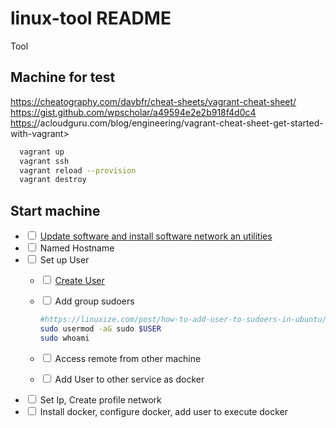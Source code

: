 # linux-tool README

Tool

## Machine for test

<https://cheatography.com/davbfr/cheat-sheets/vagrant-cheat-sheet/>
<https://gist.github.com/wpscholar/a49594e2e2b918f4d0c4>
<https:/>/acloudguru.com/blog/engineering/vagrant-cheat-sheet-get-started-with-vagrant>

```sh
  vagrant up
  vagrant ssh
  vagrant reload --prov­ision
  vagrant destroy
```

## Start machine

* <input type="checkbox" /> [Update software and install software network an utilities](config_install_software_dev.sh)
* <input type="checkbox" /> Named Hostname
* <input type="checkbox" /> Set up User
  * <input type="checkbox" /> [Create User](config_create_user.sh)
  * <input type="checkbox" /> Add group sudoers

    ```sh
    #https://linuxize.com/post/how-to-add-user-to-sudoers-in-ubuntu/
    sudo usermod -aG sudo $USER
    sudo whoami

    ```

  * <input type="checkbox" /> Access remote from other machine
  * <input type="checkbox" /> Add User to other service as docker
* <input type="checkbox" /> Set Ip, Create profile network
* <input type="checkbox" /> Install docker, configure docker, add user to execute docker
